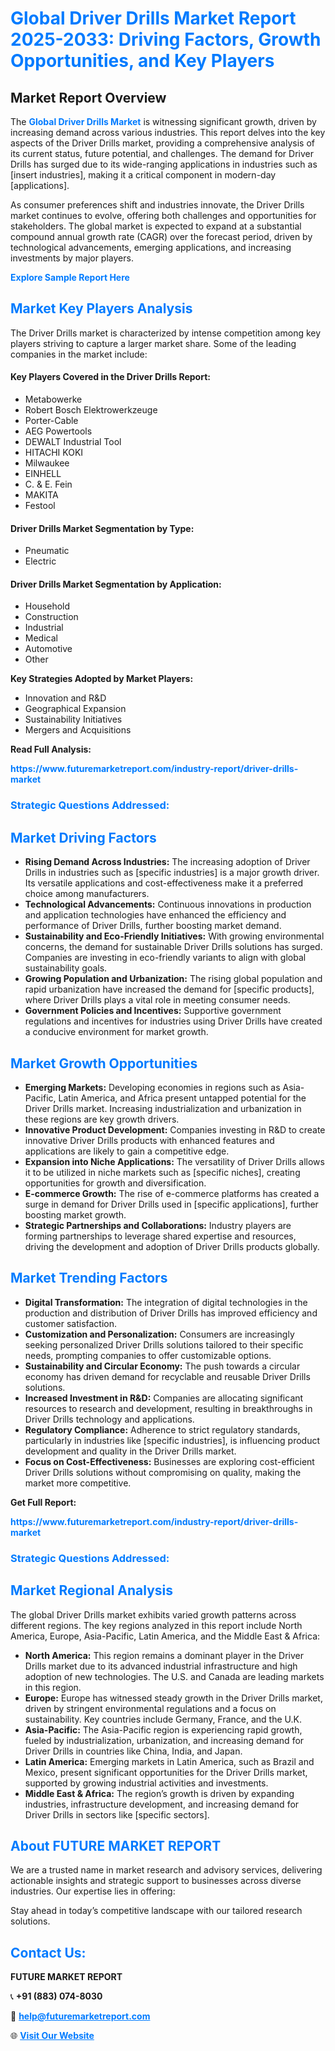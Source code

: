 <h1 style="color: #007BFF;">Global Driver Drills Market Report 2025-2033: Driving Factors, Growth Opportunities, and Key Players</h1>

<section id="overview">
<h2>Market Report Overview</h2>
<p>The <a href="https://www.futuremarketreport.com/industry-report/driver-drills-market" style="color: #007BFF; text-decoration: none;"><strong>Global Driver Drills Market</strong></a> is witnessing significant growth, driven by increasing demand across various industries. This report delves into the key aspects of the Driver Drills market, providing a comprehensive analysis of its current status, future potential, and challenges. The demand for Driver Drills has surged due to its wide-ranging applications in industries such as [insert industries], making it a critical component in modern-day [applications].</p>
<p>As consumer preferences shift and industries innovate, the Driver Drills market continues to evolve, offering both challenges and opportunities for stakeholders. The global market is expected to expand at a substantial compound annual growth rate (CAGR) over the forecast period, driven by technological advancements, emerging applications, and increasing investments by major players.</p>
</section>

<section id="overview">
<p><a href="https://www.futuremarketreport.com/request-sample/reportId=87683" style="color: #007BFF; text-decoration: none;"><strong>Explore Sample Report Here</strong></a></p>
</section>

<section id="key-players">
<h2 style="color: #007BFF;">Market Key Players Analysis</h2>
<p>The Driver Drills market is characterized by intense competition among key players striving to capture a larger market share. Some of the leading companies in the market include:</p>
<h4>Key Players Covered in the Driver Drills Report:</h4>
<ul><li>Metabowerke</li><li>Robert Bosch Elektrowerkzeuge</li><li>Porter-Cable</li><li>AEG Powertools</li><li>DEWALT Industrial Tool</li><li>HITACHI KOKI</li><li>Milwaukee</li><li>EINHELL</li><li>C. &amp; E. Fein</li><li>MAKITA</li><li>Festool</li></ul>
<h4>Driver Drills Market Segmentation by Type:</h4>
<ul><li>Pneumatic</li><li>Electric</li></ul>

<h4>Driver Drills Market Segmentation by Application:</h4>
<ul><li>Household</li><li>Construction</li><li>Industrial</li><li>Medical</li><li>Automotive</li><li>Other</li></ul>
<p><strong>Key Strategies Adopted by Market Players:</strong></p>
<ul>
<li>Innovation and R&D</li>
<li>Geographical Expansion</li>
<li>Sustainability Initiatives</li>
<li>Mergers and Acquisitions</li>
</ul>
</section>

<section>
<p><strong>Read Full Analysis: </strong></p><a href="https://www.futuremarketreport.com/industry-report/driver-drills-market" style="color: #007BFF; text-decoration: none;"><strong>https://www.futuremarketreport.com/industry-report/driver-drills-market</strong></a>
<h3 style="color: #007BFF;">Strategic Questions Addressed:</h3>
</section>

<section id="driving-factors">
<h2 style="color: #007BFF;">Market Driving Factors</h2>
<ul>
<li><strong>Rising Demand Across Industries:</strong> The increasing adoption of Driver Drills in industries such as [specific industries] is a major growth driver. Its versatile applications and cost-effectiveness make it a preferred choice among manufacturers.</li>
<li><strong>Technological Advancements:</strong> Continuous innovations in production and application technologies have enhanced the efficiency and performance of Driver Drills, further boosting market demand.</li>
<li><strong>Sustainability and Eco-Friendly Initiatives:</strong> With growing environmental concerns, the demand for sustainable Driver Drills solutions has surged. Companies are investing in eco-friendly variants to align with global sustainability goals.</li>
<li><strong>Growing Population and Urbanization:</strong> The rising global population and rapid urbanization have increased the demand for [specific products], where Driver Drills plays a vital role in meeting consumer needs.</li>
<li><strong>Government Policies and Incentives:</strong> Supportive government regulations and incentives for industries using Driver Drills have created a conducive environment for market growth.</li>
</ul>
</section>

<section id="growth-opportunities">
<h2 style="color: #007BFF;">Market Growth Opportunities</h2>
<ul>
<li><strong>Emerging Markets:</strong> Developing economies in regions such as Asia-Pacific, Latin America, and Africa present untapped potential for the Driver Drills market. Increasing industrialization and urbanization in these regions are key growth drivers.</li>
<li><strong>Innovative Product Development:</strong> Companies investing in R&D to create innovative Driver Drills products with enhanced features and applications are likely to gain a competitive edge.</li>
<li><strong>Expansion into Niche Applications:</strong> The versatility of Driver Drills allows it to be utilized in niche markets such as [specific niches], creating opportunities for growth and diversification.</li>
<li><strong>E-commerce Growth:</strong> The rise of e-commerce platforms has created a surge in demand for Driver Drills used in [specific applications], further boosting market growth.</li>
<li><strong>Strategic Partnerships and Collaborations:</strong> Industry players are forming partnerships to leverage shared expertise and resources, driving the development and adoption of Driver Drills products globally.</li>
</ul>
</section>

<section id="trending-factors">
<h2 style="color: #007BFF;">Market Trending Factors</h2>
<ul>
<li><strong>Digital Transformation:</strong> The integration of digital technologies in the production and distribution of Driver Drills has improved efficiency and customer satisfaction.</li>
<li><strong>Customization and Personalization:</strong> Consumers are increasingly seeking personalized Driver Drills solutions tailored to their specific needs, prompting companies to offer customizable options.</li>
<li><strong>Sustainability and Circular Economy:</strong> The push towards a circular economy has driven demand for recyclable and reusable Driver Drills solutions.</li>
<li><strong>Increased Investment in R&D:</strong> Companies are allocating significant resources to research and development, resulting in breakthroughs in Driver Drills technology and applications.</li>
<li><strong>Regulatory Compliance:</strong> Adherence to strict regulatory standards, particularly in industries like [specific industries], is influencing product development and quality in the Driver Drills market.</li>
<li><strong>Focus on Cost-Effectiveness:</strong> Businesses are exploring cost-efficient Driver Drills solutions without compromising on quality, making the market more competitive.</li>
</ul>
</section>

<section>
<p><strong>Get Full Report: </strong></p><a href="https://www.futuremarketreport.com/industry-report/driver-drills-market" style="color: #007BFF; text-decoration: none;"><strong>https://www.futuremarketreport.com/industry-report/driver-drills-market</strong></a>
<h3 style="color: #007BFF;">Strategic Questions Addressed:</h3>
</section>


<section id="regional-analysis">
<h2 style="color: #007BFF;">Market Regional Analysis</h2>
<p>The global Driver Drills market exhibits varied growth patterns across different regions. The key regions analyzed in this report include North America, Europe, Asia-Pacific, Latin America, and the Middle East & Africa:</p>
<ul>
<li><strong>North America:</strong> This region remains a dominant player in the Driver Drills market due to its advanced industrial infrastructure and high adoption of new technologies. The U.S. and Canada are leading markets in this region.</li>
<li><strong>Europe:</strong> Europe has witnessed steady growth in the Driver Drills market, driven by stringent environmental regulations and a focus on sustainability. Key countries include Germany, France, and the U.K.</li>
<li><strong>Asia-Pacific:</strong> The Asia-Pacific region is experiencing rapid growth, fueled by industrialization, urbanization, and increasing demand for Driver Drills in countries like China, India, and Japan.</li>
<li><strong>Latin America:</strong> Emerging markets in Latin America, such as Brazil and Mexico, present significant opportunities for the Driver Drills market, supported by growing industrial activities and investments.</li>
<li><strong>Middle East & Africa:</strong> The region’s growth is driven by expanding industries, infrastructure development, and increasing demand for Driver Drills in sectors like [specific sectors].</li>
</ul>
</section>

<footer>
<h2 style="color: #007BFF;">About FUTURE MARKET REPORT</h2>
<p>We are a trusted name in market research and advisory services, delivering actionable insights and strategic support to businesses across diverse industries. Our expertise lies in offering:</p>

<p>Stay ahead in today’s competitive landscape with our tailored research solutions.</p>

<h2 style="color: #007BFF;">Contact Us:</h2>
<p><strong>FUTURE MARKET REPORT</strong></p>
<p>📞 <strong>+91 (883) 074-8030</strong></p>
<p>📧 <strong><a href="mailto:help@futuremarketreport.com" style="color: #007BFF;">help@futuremarketreport.com</a></strong></p>
<p>🌐 <strong><a href="https://www.futuremarketreport.com/" style="color: #007BFF;">Visit Our Website</a></strong></p>
</footer>